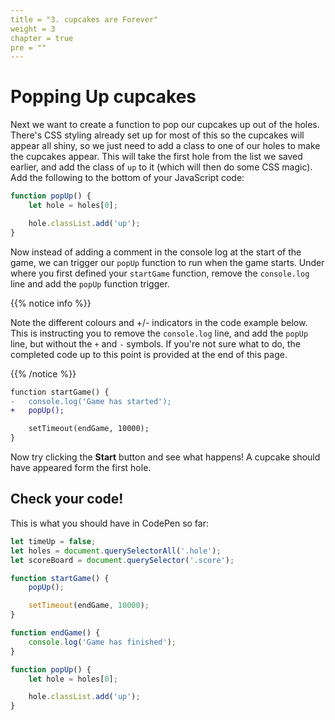```yaml
---
title = "3. cupcakes are Forever"
weight = 3
chapter = true
pre = ""
---
```


# Popping Up cupcakes

Next we want to create a function to pop our cupcakes up out of the holes. There's CSS styling already set up for most of this so the cupcakes will appear all shiny, so we just need to add a class to one of our holes to make the cupcakes appear. This will take the first hole from the list we saved earlier, and add the class of `up` to it (which will then do some CSS magic). Add the following to the bottom of your JavaScript code:

```js
function popUp() {
    let hole = holes[0];

    hole.classList.add('up');
}
```

Now instead of adding a comment in the console log at the start of the game, we can trigger our `popUp` function to run when the game starts. Under where you first defined your `startGame` function, remove the `console.log` line and add the `popUp` function trigger.

{{% notice info %}}

Note the different colours and +/- indicators in the code example below. This is instructing you to remove the `console.log` line, and add the `popUp` line, but without the `+` and `-` symbols. If you're not sure what to do, the completed code up to this point is provided at the end of this page.

{{% /notice %}}

```diff
function startGame() {
-	console.log('Game has started');
+	popUp();

	setTimeout(endGame, 10000);
}
```

Now try clicking the **Start** button and see what happens! A cupcake should have appeared form the first hole.

## Check your code!

This is what you should have in CodePen so far:

```js
let timeUp = false;
let holes = document.querySelectorAll('.hole');
let scoreBoard = document.querySelector('.score');

function startGame() {
    popUp();

    setTimeout(endGame, 10000);
}

function endGame() {
    console.log('Game has finished');
}

function popUp() {
    let hole = holes[0];

    hole.classList.add('up');
}
```
